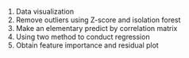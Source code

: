 1. Data visualization
2. Remove outliers using Z-score and isolation forest
3. Make an elementary predict by correlation matrix
4. Using two method to conduct regression
5. Obtain feature importance and residual plot